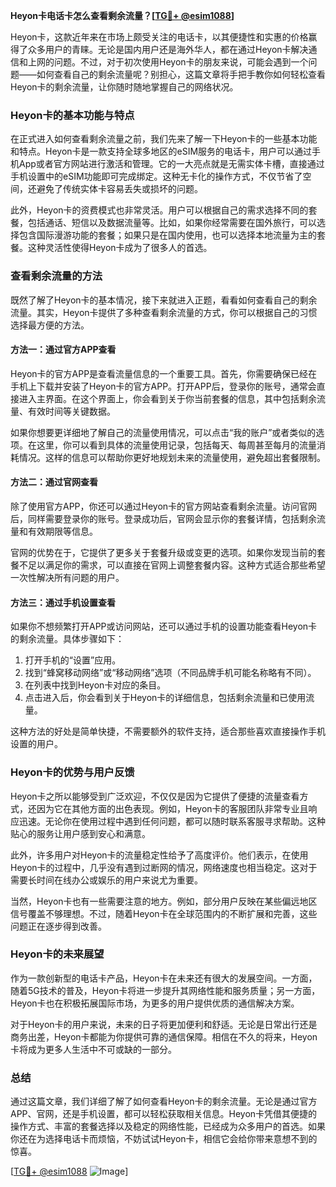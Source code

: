 **Heyon卡电话卡怎么查看剩余流量？[[TG💪+ @esim1088](https://t.me/s/esim1088)]**

Heyon卡，这款近年来在市场上颇受关注的电话卡，以其便捷性和实惠的价格赢得了众多用户的青睐。无论是国内用户还是海外华人，都在通过Heyon卡解决通信和上网的问题。不过，对于初次使用Heyon卡的朋友来说，可能会遇到一个问题——如何查看自己的剩余流量呢？别担心，这篇文章将手把手教你如何轻松查看Heyon卡的剩余流量，让你随时随地掌握自己的网络状况。

### Heyon卡的基本功能与特点

在正式进入如何查看剩余流量之前，我们先来了解一下Heyon卡的一些基本功能和特点。Heyon卡是一款支持全球多地区的eSIM服务的电话卡，用户可以通过手机App或者官方网站进行激活和管理。它的一大亮点就是无需实体卡槽，直接通过手机设置中的eSIM功能即可完成绑定。这种无卡化的操作方式，不仅节省了空间，还避免了传统实体卡容易丢失或损坏的问题。

此外，Heyon卡的资费模式也非常灵活。用户可以根据自己的需求选择不同的套餐，包括通话、短信以及数据流量等。比如，如果你经常需要在国外旅行，可以选择包含国际漫游功能的套餐；如果只是在国内使用，也可以选择本地流量为主的套餐。这种灵活性使得Heyon卡成为了很多人的首选。

### 查看剩余流量的方法

既然了解了Heyon卡的基本情况，接下来就进入正题，看看如何查看自己的剩余流量。其实，Heyon卡提供了多种查看剩余流量的方式，你可以根据自己的习惯选择最方便的方法。

#### 方法一：通过官方APP查看

Heyon卡的官方APP是查看流量信息的一个重要工具。首先，你需要确保已经在手机上下载并安装了Heyon卡的官方APP。打开APP后，登录你的账号，通常会直接进入主界面。在这个界面上，你会看到关于你当前套餐的信息，其中包括剩余流量、有效时间等关键数据。

如果你想要更详细地了解自己的流量使用情况，可以点击“我的账户”或者类似的选项。在这里，你可以看到具体的流量使用记录，包括每天、每周甚至每月的流量消耗情况。这样的信息可以帮助你更好地规划未来的流量使用，避免超出套餐限制。

#### 方法二：通过官网查看

除了使用官方APP，你还可以通过Heyon卡的官方网站查看剩余流量。访问官网后，同样需要登录你的账号。登录成功后，官网会显示你的套餐详情，包括剩余流量和有效期限等信息。

官网的优势在于，它提供了更多关于套餐升级或变更的选项。如果你发现当前的套餐不足以满足你的需求，可以直接在官网上调整套餐内容。这种方式适合那些希望一次性解决所有问题的用户。

#### 方法三：通过手机设置查看

如果你不想频繁打开APP或访问网站，还可以通过手机的设置功能查看Heyon卡的剩余流量。具体步骤如下：

1. 打开手机的“设置”应用。
2. 找到“蜂窝移动网络”或“移动网络”选项（不同品牌手机可能名称略有不同）。
3. 在列表中找到Heyon卡对应的条目。
4. 点击进入后，你会看到关于Heyon卡的详细信息，包括剩余流量和已使用流量。

这种方法的好处是简单快捷，不需要额外的软件支持，适合那些喜欢直接操作手机设置的用户。

### Heyon卡的优势与用户反馈

Heyon卡之所以能够受到广泛欢迎，不仅仅是因为它提供了便捷的流量查看方式，还因为它在其他方面的出色表现。例如，Heyon卡的客服团队非常专业且响应迅速。无论你在使用过程中遇到任何问题，都可以随时联系客服寻求帮助。这种贴心的服务让用户感到安心和满意。

此外，许多用户对Heyon卡的流量稳定性给予了高度评价。他们表示，在使用Heyon卡的过程中，几乎没有遇到过断网的情况，网络速度也相当稳定。这对于需要长时间在线办公或娱乐的用户来说尤为重要。

当然，Heyon卡也有一些需要注意的地方。例如，部分用户反映在某些偏远地区信号覆盖不够理想。不过，随着Heyon卡在全球范围内的不断扩展和完善，这些问题正在逐步得到改善。

### Heyon卡的未来展望

作为一款创新型的电话卡产品，Heyon卡在未来还有很大的发展空间。一方面，随着5G技术的普及，Heyon卡将进一步提升其网络性能和服务质量；另一方面，Heyon卡也在积极拓展国际市场，为更多的用户提供优质的通信解决方案。

对于Heyon卡的用户来说，未来的日子将更加便利和舒适。无论是日常出行还是商务出差，Heyon卡都能为你提供可靠的通信保障。相信在不久的将来，Heyon卡将成为更多人生活中不可或缺的一部分。

### 总结

通过这篇文章，我们详细了解了如何查看Heyon卡的剩余流量。无论是通过官方APP、官网，还是手机设置，都可以轻松获取相关信息。Heyon卡凭借其便捷的操作方式、丰富的套餐选择以及稳定的网络性能，已经成为众多用户的首选。如果你还在为选择电话卡而烦恼，不妨试试Heyon卡，相信它会给你带来意想不到的惊喜。

[[TG💪+ @esim1088](https://t.me/s/esim1088) ![Image](https://i.postimg.cc/4NQfJmqS/Snipaste-2025-05-13-00-14-12.png)]